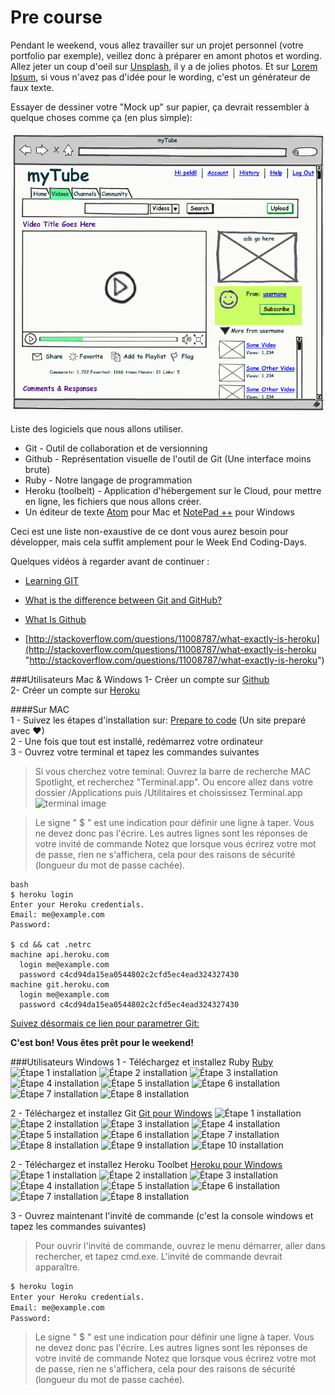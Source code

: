 Pre course
================

Pendant le weekend, vous allez travailler sur un projet personnel (votre portfolio par exemple), veillez donc à préparer en amont photos et wording.
Allez jeter un coup d'oeil sur [Unsplash](https://unsplash.com/ "Unsplash"), il y a de jolies photos.
Et sur [Lorem Ipsum](http://fr.lipsum.com/ "Lorem Ipsum"), si vous n'avez pas d'idée pour le wording, c'est un générateur de faux texte.

Essayer de dessiner votre "Mock up" sur papier, ça devrait ressembler à quelque choses comme ça (en plus simple):

![mockup image](https://raw.githubusercontent.com/makersacademy/taster2.0/master/assets/images/HTML%20Challenge/mockup%20example.gif)

Liste des logiciels que nous allons utiliser.

- Git - Outil de collaboration et de versionning
- Github - Représentation visuelle de l'outil de Git (Une interface moins brute)
- Ruby - Notre langage de programmation
- Heroku (toolbelt) - Application d'hébergement sur le Cloud, pour mettre en ligne, les fichiers que nous allons créer.
- Un éditeur de texte [Atom](https://atom.io/ "Atom.io") pour Mac et [NotePad ++](https://notepad-plus-plus.org/fr/ "NotePad ++") pour Windows

Ceci est une liste non-exaustive de ce dont vous aurez besoin pour développer, mais cela suffit amplement pour le Week End Coding-Days.

Quelques vidéos à regarder avant de continuer :
- [Learning GIT](https://www.youtube.com/watch?v=_Jmkvv_nKTE "Learning GIT")
- [What is the difference between Git and GitHub? ](https://www.youtube.com/watch?v=xKVlZ3wFVKA "What is the difference between Git and GitHub? ")
- [What Is Github ](https://www.youtube.com/watch?v=VUaBfYCmJls "What Is Github ")

- [http://stackoverflow.com/questions/11008787/what-exactly-is-heroku](http://stackoverflow.com/questions/11008787/what-exactly-is-heroku "http://stackoverflow.com/questions/11008787/what-exactly-is-heroku")

###Utilisateurs Mac & Windows
1- Créer un compte sur [Github](https://github.com/join "Github")                                            
2- Créer un compte sur [Heroku](https://signup.heroku.com/ "Heroku")



####Sur MAC                                                
1 - Suivez les étapes d'installation sur: [Prepare to code](http://preparetocode.io "prepare to code") (Un site preparé avec &#9829;)                                       
2 - Une fois que tout est installé, redémarrez votre ordinateur                                                           
3 - Ouvrez votre terminal et tapez les commandes suivantes           


>Si vous cherchez votre teminal: Ouvrez la barre de recherche MAC Spotlight, et recherchez "Terminal.app".
Ou encore allez dans votre dossier /Applications puis /Utilitaires et choississez Terminal.app
![terminal image](https://raw.githubusercontent.com/Coding-Days/coding-days/master/assets/images/Pre%20Course/Terminal.png)

>Le signe " $ " est une indication pour définir une ligne à taper. Vous ne devez donc pas l'écrire. Les autres lignes sont les réponses de votre invité de commande
>Notez que lorsque vous écrirez votre mot de passe, rien ne s'affichera, cela pour des raisons de sécurité (longueur du mot de passe cachée).

```
bash
$ heroku login
Enter your Heroku credentials.
Email: me@example.com
Password:

$ cd && cat .netrc
machine api.heroku.com
  login me@example.com
  password c4cd94da15ea0544802c2cfd5ec4ead324327430
machine git.heroku.com
  login me@example.com
  password c4cd94da15ea0544802c2cfd5ec4ead324327430
```

[Suivez désormais ce lien pour parametrer Git:](https://help.github.com/articles/set-up-git/ "Set up Git")

**C'est bon! Vous êtes prêt pour le weekend!**


###Utilisateurs Windows
1 - Téléchargez et installez Ruby [Ruby](http://rubyinstaller.org/downloads/ "Ruby")
![Étape 1 installation](https://raw.githubusercontent.com/Coding-Days/coding-days/master/assets/images/Pre%20Course/ruby//1.jpg)
![Étape 2 installation](https://raw.githubusercontent.com/Coding-Days/coding-days/master/assets/images/Pre%20Course/ruby//2.jpg)
![Étape 3 installation](https://raw.githubusercontent.com/Coding-Days/coding-days/master/assets/images/Pre%20Course/ruby//3.jpg)
![Étape 4 installation](https://raw.githubusercontent.com/Coding-Days/coding-days/master/assets/images/Pre%20Course/ruby//4.jpg)
![Étape 5 installation](https://raw.githubusercontent.com/Coding-Days/coding-days/master/assets/images/Pre%20Course/ruby//5.jpg)
![Étape 6 installation](https://raw.githubusercontent.com/Coding-Days/coding-days/master/assets/images/Pre%20Course/ruby//6.jpg)
![Étape 7 installation](https://raw.githubusercontent.com/Coding-Days/coding-days/master/assets/images/Pre%20Course/ruby//7.jpg)
![Étape 8 installation](https://raw.githubusercontent.com/Coding-Days/coding-days/master/assets/images/Pre%20Course/ruby//8.jpg)

2 - Téléchargez et installez Git [Git pour Windows](https://git-for-windows.github.io/ "Git pour Windows")
![Étape 1 installation](https://raw.githubusercontent.com/Coding-Days/coding-days/master/assets/images/Pre%20Course/git//1.jpg)
![Étape 2 installation](https://raw.githubusercontent.com/Coding-Days/coding-days/master/assets/images/Pre%20Course/git//2.jpg)
![Étape 3 installation](https://raw.githubusercontent.com/Coding-Days/coding-days/master/assets/images/Pre%20Course/git//3.jpg)
![Étape 4 installation](https://raw.githubusercontent.com/Coding-Days/coding-days/master/assets/images/Pre%20Course/git//4.jpg)
![Étape 5 installation](https://raw.githubusercontent.com/Coding-Days/coding-days/master/assets/images/Pre%20Course/git//5.jpg)
![Étape 6 installation](https://raw.githubusercontent.com/Coding-Days/coding-days/master/assets/images/Pre%20Course/git//6.jpg)
![Étape 7 installation](https://raw.githubusercontent.com/Coding-Days/coding-days/master/assets/images/Pre%20Course/git//7.jpg)
![Étape 8 installation](https://raw.githubusercontent.com/Coding-Days/coding-days/master/assets/images/Pre%20Course/git//8.jpg)
![Étape 9 installation](https://raw.githubusercontent.com/Coding-Days/coding-days/master/assets/images/Pre%20Course/git//9.jpg)
![Étape 10 installation](https://raw.githubusercontent.com/Coding-Days/coding-days/master/assets/images/Pre%20Course/git//10.jpg)

2 - Téléchargez et installez Heroku Toolbet [Heroku pour Windows](https://toolbelt.heroku.com/windows "Heroku pour Windows")
![Étape 1 installation](https://raw.githubusercontent.com/Coding-Days/coding-days/master/assets/images/Pre%20Course/heroku//1.jpg)
![Étape 2 installation](https://raw.githubusercontent.com/Coding-Days/coding-days/master/assets/images/Pre%20Course/heroku//2.jpg)
![Étape 3 installation](https://raw.githubusercontent.com/Coding-Days/coding-days/master/assets/images/Pre%20Course/heroku//3.jpg)
![Étape 4 installation](https://raw.githubusercontent.com/Coding-Days/coding-days/master/assets/images/Pre%20Course/heroku//4.jpg)
![Étape 5 installation](https://raw.githubusercontent.com/Coding-Days/coding-days/master/assets/images/Pre%20Course/heroku//5.jpg)
![Étape 6 installation](https://raw.githubusercontent.com/Coding-Days/coding-days/master/assets/images/Pre%20Course/heroku//6.jpg)
![Étape 7 installation](https://raw.githubusercontent.com/Coding-Days/coding-days/master/assets/images/Pre%20Course/heroku//7.jpg)
![Étape 8 installation](https://raw.githubusercontent.com/Coding-Days/coding-days/master/assets/images/Pre%20Course/heroku//8.jpg)

3 - Ouvrez maintenant l'invité de commande (c'est la console windows et tapez les commandes suivantes)
>Pour ouvrir l'invité de commande, ouvrez le menu démarrer, aller dans rechercher, et tapez cmd.exe.
>L'invité de commande devrait apparaître.


```bash
$ heroku login
Enter your Heroku credentials.
Email: me@example.com
Password:
```

>Le signe " $ " est une indication pour définir une ligne à taper. Vous ne devez donc pas l'écrire. Les autres lignes sont les réponses de votre invité de commande
>Notez que lorsque vous écrirez votre mot de passe, rien ne s'affichera, cela pour des raisons de sécurité (longueur du mot de passe cachée).
